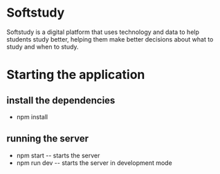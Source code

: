 # Softstudy
Softstudy is a digital platform that uses technology and data to help students study better, helping them make better decisions about what to study and when to study.  

# Starting the application  

## install the dependencies
  - npm install  

## running the server  
  - npm start -- starts the server
  - npm run dev -- starts the server in development mode